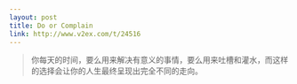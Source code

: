 ```yaml
---
layout: post
title: Do or Complain
link: http://www.v2ex.com/t/24516
---
```

> 你每天的时间，要么用来解决有意义的事情，要么用来吐槽和灌水，而这样的选择会让你的人生最终呈现出完全不同的走向。 
